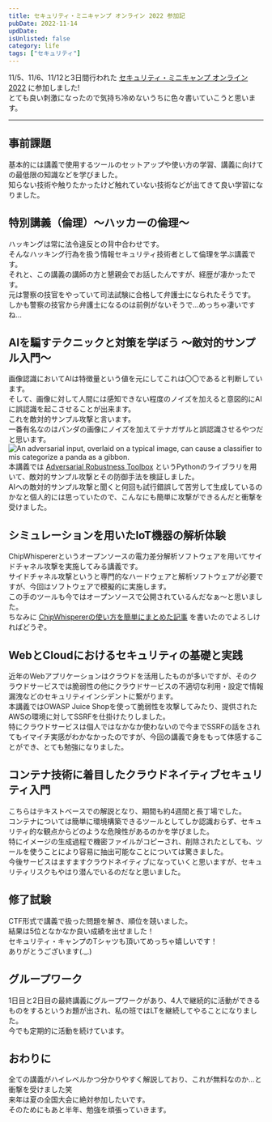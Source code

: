 ```yaml
---
title: セキュリティ・ミニキャンプ オンライン 2022 参加記
pubDate: 2022-11-14
updDate: 
isUnlisted: false
category: life
tags: ["セキュリティ"]
---
```


11/5、11/6、11/12と3日間行われた
[セキュリティ・ミニキャンプ オンライン 2022](https://www.security-camp.or.jp/minicamp/online2022.html)
に参加しました!  
とても良い刺激になったので気持ち冷めないうちに色々書いていこうと思います。  

---

## 事前課題

基本的には講義で使用するツールのセットアップや使い方の学習、講義に向けての最低限の知識などを学びました。  
知らない技術や触りたかったけど触れていない技術などが出てきて良い学習になりました。  

## 特別講義（倫理）～ハッカーの倫理～

ハッキングは常に法令違反との背中合わせです。  
そんなハッキング行為を扱う情報セキュリティ技術者として倫理を学ぶ講義です。  
それと、この講義の講師の方と懇親会でお話したんですが、経歴が凄かったです。  
元は警察の技官をやっていて司法試験に合格して弁護士になられたそうです。  
しかも警察の技官から弁護士になるのは前例がないそうで…めっちゃ凄いですね…  

## AIを騙すテクニックと対策を学ぼう ～敵対的サンプル入門～

画像認識においてAIは特徴量という値を元にしてこれは〇〇であると判断しています。  
そして、画像に対して人間には感知できない程度のノイズを加えると意図的にAIに誤認識を起こさせることが出来ます。  
これを敵対的サンプル攻撃と言います。  
一番有名なのはパンダの画像にノイズを加えてテナガザルと誤認識させるやつだと思います。  
![An adversarial input, overlaid on a typical image, can cause a classifier to mis categorize a panda as a gibbon.](https://openai.com/content/images/2017/02/adversarial_img_1.png)
本講義では
[Adversarial Robustness Toolbox](https://github.com/Trusted-AI/adversarial-robustness-toolbox)
というPythonのライブラリを用いて、敵対的サンプル攻撃とその防御手法を検証しました。  
AIへの敵対的サンプル攻撃と聞くと何回も試行錯誤して苦労して生成しているのかなと個人的には思っていたので、こんなにも簡単に攻撃ができるんだと衝撃を受けました。  

## シミュレーションを用いたIoT機器の解析体験

ChipWhispererというオープンソースの電力差分解析ソフトウェアを用いてサイドチャネル攻撃を実施してみる講義です。  
サイドチャネル攻撃というと専門的なハードウェアと解析ソフトウェアが必要ですが、今回はソフトウェアで模擬的に実施します。  
この手のツールも今ではオープンソースで公開されているんだなぁ～と思いました。  
ちなみに
[ChipWhispererの使い方を簡単にまとめた記事](https://yashikota.com/blog/chipwhisperer)
を書いたのでよろしければどうぞ。  

## WebとCloudにおけるセキュリティの基礎と実践

近年のWebアプリケーションはクラウドを活用したものが多いですが、そのクラウドサービスでは脆弱性の他にクラウドサービスの不適切な利用・設定で情報漏洩などのセキュリティインシデントに繋がります。  
本講義ではOWASP Juice Shopを使って脆弱性を攻撃してみたり、提供されたAWSの環境に対してSSRFを仕掛けたりしました。  
特にクラウドサービスは個人ではなかなか使わないので今までSSRFの話をされてもイマイチ実感がわかなかったのですが、今回の講義で身をもって体感することができ、とても勉強になりました。  

## コンテナ技術に着目したクラウドネイティブセキュリティ入門

こちらはテキストベースでの解説となり、期間も約4週間と長丁場でした。  
コンテナについては簡単に環境構築できるツールとしてしか認識おらず、セキュリティ的な観点からどのような危険性があるのかを学びました。  
特にイメージの生成過程で機密ファイルがコピーされ、削除されたとしても、ツールを使うことにより容易に抽出可能なことについては驚きました。  
今後サービスはますますクラウドネイティブになっていくと思いますが、セキュリティリスクもやはり潜んでいるのだなと思いました。  

## 修了試験

CTF形式で講義で扱った問題を解き、順位を競いました。  
結果は5位となかなか良い成績を出せました！  
セキュリティ・キャンプのTシャツも頂いてめっちゃ嬉しいです！  
ありがとうございます(._.)  

## グループワーク

1日目と2日目の最終講義にグループワークがあり、4人で継続的に活動ができるものをするというお題が出され、私の班ではLTを継続してやることになりました。  
今でも定期的に活動を続けています。  

## おわりに

全ての講義がハイレベルかつ分かりやすく解説しており、これが無料なのか…と衝撃を受けました笑  
来年は夏の全国大会に絶対参加したいです。  
そのためにもあと半年、勉強を頑張っていきます。  
